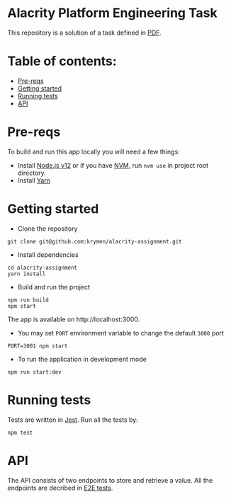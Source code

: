 # Alacrity Platform Engineering Task

This repository is a solution of a task defined in [PDF](doc/Alacrity_Platform_Engineering_Task.pdf).

# Table of contents:

- [Pre-reqs](#pre-reqs)
- [Getting started](#getting-started)
- [Running tests](#running-tests)
- [API](#api)

# Pre-reqs
To build and run this app locally you will need a few things:
- Install [Node.js v12](https://nodejs.org/en/) or if you have [NVM](https://github.com/nvm-sh/nvm), run `nvm use` in project root directory.
- Install [Yarn](https://yarnpkg.com/lang/en/)

# Getting started
- Clone the repository
```
git clone git@github.com:krymen/alacrity-assignment.git
```
- Install dependencies
```
cd alacrity-assignment
yarn install
```
- Build and run the project
```
npm run build
npm start
```

The app is available on http://localhost:3000.

- You may set `PORT` environment variable to change the default `3000` port
```
PORT=3001 npm start
```

- To run the application in development mode
```
npm run start:dev
```

# Running tests
Tests are written in [Jest](https://jestjs.io/). Run all the tests by:
```
npm test
```

# API
The API consists of two endpoints to store and retrieve a value. All the endpoints are decribed in [E2E tests](test/e2e).
